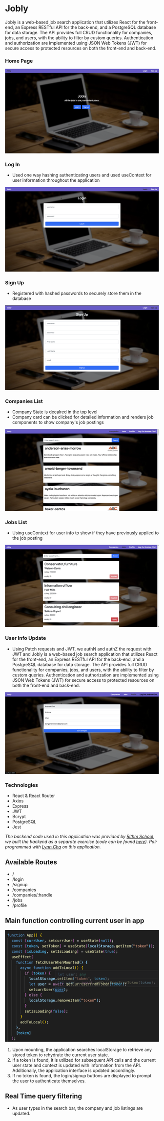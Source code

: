 # Jobly

Jobly is a web-based job search application that utilizes React for the front-end, an Express RESTful API for the back-end, and a PostgreSQL database for data storage. The API provides full CRUD functionality for companies, jobs, and users, with the ability to filter by custom queries. Authentication and authorization are implemented using JSON Web Tokens (JWT) for secure access to protected resources on both the front-end and back-end.

### Home Page

![Home page](./public/screenshots/HomePage.png "Homepage")

### Log In
- Used one way hashing authenticating users and used useContext for user information throughout the application


![log in ](./public/screenshots/Login.png "Log in")

### Sign Up
- Registered with hashed passwords to securely store them in the database


![sign up](./public/screenshots/SignUp.png "Sign up")

### Companies List
- Company State is decalred in the top level
- Company card can be clicked for detailed information and renders job components to show company's job postings


![Companies List](./public/screenshots/CompaniesList.png "Companies List")

### Jobs List
- Using useContext for user info to show if they have previously applied to the job posting


![Jobs List](./public/screenshots/JobsList.png "Jobs List")



### User Info Update
- Using Patch requests and JWT, we authN and authZ the request with JWT and 
Jobly is a web-based job search application that utilizes React for the front-end, an Express RESTful API for the back-end, and a PostgreSQL database for data storage. The API provides full CRUD functionality for companies, jobs, and users, with the ability to filter by custom queries. Authentication and authorization are implemented using JSON Web Tokens (JWT) for secure access to protected resources on both the front-end and back-end.

![update Profile](./public/screenshots/updateProfileForm.png "update Profile")




### Technologies
- React & React Router
- Axios
- Express
- JWT
- Bcrypt
- PostgreSQL
- Jest

_The backend code used in this application was provided by [Rithm School](https://www.rithmschool.com/), we built the backend as a separate exercise (code can be found [here](https://github.com/DongChoi/express-jobly)). Pair programmed with [Lynn Cha](https://github.com/lynecha) on this application._

## Available Routes

- /
- /login
- /signup
- /companies
- /companies/:handle
- /jobs
- /profile

## Main function controlling current user in app

![Code snippet - useState/useEffect](./public/screenshots/AppStateAndUseEffect.png "Code snippet - useState/useEffect")


1. Upon mounting, the application searches localStorage to retrieve any stored token to rehydrate the current user state.
2. If a token is found, it is utilized for subsequent API calls and the current user state and context is updated with information from the API. Additionally, the application interface is updated accordingly.
3. If no token is found, the login/signup buttons are displayed to prompt the user to authenticate themselves.

## Real Time query filtering

- As user types in the search bar, the company and job listings are updated.
